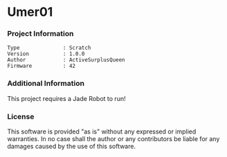 Umer01
================



### Project Information
```
Type              : Scratch
Version           : 1.0.0
Author            : ActiveSurplusQueen
Firmware          : 42
```

### Additional Information
This project requires a Jade Robot to run!

### License
This software is provided "as is" without any expressed or implied warranties.  In no case shall the author or any contributors be liable for any damages caused by the use of this software.


